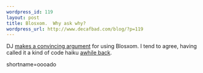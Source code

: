 ```yaml
--- 
wordpress_id: 119
layout: post
title: Blosxom.  Why ask why?
wordpress_url: http://www.decafbad.com/blog/?p=119
---
```

<p>DJ <a href="http://www.pipetree.com/qmacro/2002/May/6#whyblosxom">makes a convincing argument</a> for using Blosxom.  I tend to agree, having called it a kind of code haiku <a href="http://www.decafbad.com/news_archives/000119.shtml#000119">awhile back</a>.</p>
<!--more-->
shortname=oooado
